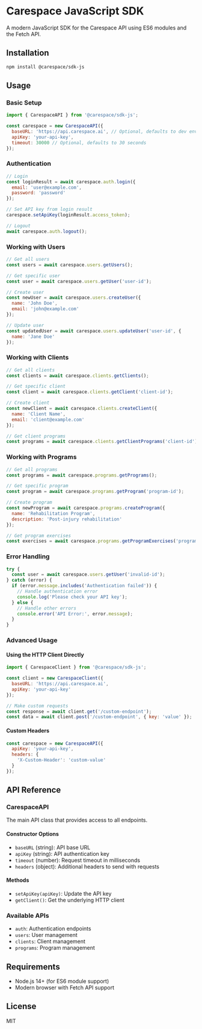 # Carespace JavaScript SDK

A modern JavaScript SDK for the Carespace API using ES6 modules and the Fetch API.

## Installation

```bash
npm install @carespace/sdk-js
```

## Usage

### Basic Setup

```javascript
import { CarespaceAPI } from '@carespace/sdk-js';

const carespace = new CarespaceAPI({
  baseURL: 'https://api.carespace.ai', // Optional, defaults to dev environment
  apiKey: 'your-api-key',
  timeout: 30000 // Optional, defaults to 30 seconds
});
```

### Authentication

```javascript
// Login
const loginResult = await carespace.auth.login({
  email: 'user@example.com',
  password: 'password'
});

// Set API key from login result
carespace.setApiKey(loginResult.access_token);

// Logout
await carespace.auth.logout();
```

### Working with Users

```javascript
// Get all users
const users = await carespace.users.getUsers();

// Get specific user
const user = await carespace.users.getUser('user-id');

// Create user
const newUser = await carespace.users.createUser({
  name: 'John Doe',
  email: 'john@example.com'
});

// Update user
const updatedUser = await carespace.users.updateUser('user-id', {
  name: 'Jane Doe'
});
```

### Working with Clients

```javascript
// Get all clients
const clients = await carespace.clients.getClients();

// Get specific client
const client = await carespace.clients.getClient('client-id');

// Create client
const newClient = await carespace.clients.createClient({
  name: 'Client Name',
  email: 'client@example.com'
});

// Get client programs
const programs = await carespace.clients.getClientPrograms('client-id');
```

### Working with Programs

```javascript
// Get all programs
const programs = await carespace.programs.getPrograms();

// Get specific program
const program = await carespace.programs.getProgram('program-id');

// Create program
const newProgram = await carespace.programs.createProgram({
  name: 'Rehabilitation Program',
  description: 'Post-injury rehabilitation'
});

// Get program exercises
const exercises = await carespace.programs.getProgramExercises('program-id');
```

### Error Handling

```javascript
try {
  const user = await carespace.users.getUser('invalid-id');
} catch (error) {
  if (error.message.includes('Authentication failed')) {
    // Handle authentication error
    console.log('Please check your API key');
  } else {
    // Handle other errors
    console.error('API Error:', error.message);
  }
}
```

### Advanced Usage

#### Using the HTTP Client Directly

```javascript
import { CarespaceClient } from '@carespace/sdk-js';

const client = new CarespaceClient({
  baseURL: 'https://api.carespace.ai',
  apiKey: 'your-api-key'
});

// Make custom requests
const response = await client.get('/custom-endpoint');
const data = await client.post('/custom-endpoint', { key: 'value' });
```

#### Custom Headers

```javascript
const carespace = new CarespaceAPI({
  apiKey: 'your-api-key',
  headers: {
    'X-Custom-Header': 'custom-value'
  }
});
```

## API Reference

### CarespaceAPI

The main API class that provides access to all endpoints.

#### Constructor Options

- `baseURL` (string): API base URL
- `apiKey` (string): API authentication key
- `timeout` (number): Request timeout in milliseconds
- `headers` (object): Additional headers to send with requests

#### Methods

- `setApiKey(apiKey)`: Update the API key
- `getClient()`: Get the underlying HTTP client

### Available APIs

- `auth`: Authentication endpoints
- `users`: User management
- `clients`: Client management
- `programs`: Program management

## Requirements

- Node.js 14+ (for ES6 module support)
- Modern browser with Fetch API support

## License

MIT